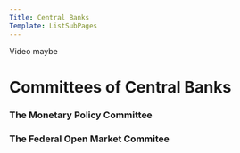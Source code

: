 ```yaml
---
Title: Central Banks
Template: ListSubPages
---
```


Video maybe

# Committees of Central Banks

### The Monetary Policy Committee

### The Federal Open Market Commitee
